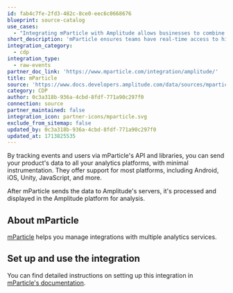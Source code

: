 ```yaml
---
id: fab4c7fe-2fd3-482c-8ce0-eec6c0668676
blueprint: source-catalog
use_cases:
  - "Integrating mParticle with Amplitude allows businesses to combine mParticle's data aggregation from multiple touchpoints with Amplitude's in-depth analytics, enhancing understanding of customer behavior and enabling more personalized engagement strategies based on rich, consolidated insights."
short_description: 'mParticle ensures teams have real-time access to high quality customer data to improve customer experiences and accelerate growth.'
integration_category:
  - cdp
integration_type:
  - raw-events
partner_doc_link: 'https://www.mparticle.com/integration/amplitude/'
title: mParticle
source: 'https://www.docs.developers.amplitude.com/data/sources/mparticle'
category: CDP
author: 0c3a318b-936a-4cbd-8fdf-771a90c297f0
connection: source
partner_maintained: false
integration_icon: partner-icons/mparticle.svg
exclude_from_sitemap: false
updated_by: 0c3a318b-936a-4cbd-8fdf-771a90c297f0
updated_at: 1713825535
---
```

By tracking events and users via mParticle's API and libraries, you can send your product's data to all your analytics platforms, with minimal instrumentation. They offer support for most platforms, including Android, iOS, Unity, JavaScript, and more.

After mParticle sends the data to Amplitude's servers, it's processed and displayed in the Amplitude platform for analysis.

## About mParticle 

[mParticle](https://www.mparticle.com/) helps you manage integrations with multiple analytics services.

## Set up and use the integration

You can find detailed instructions on setting up this integration in [mParticle's documentation](https://docs.mparticle.com/integrations/amplitude/event/).
